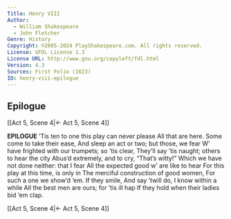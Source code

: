 ```yaml
---
Title: Henry VIII
Author: 
  - William Shakespeare
  - John Fletcher
Genre: History
Copyright: ©2005-2024 PlayShakespeare.com. All rights reserved.
License: GFDL License 1.3
License URL: http://www.gnu.org/copyleft/fdl.html
Version: 4.3
Sources: First Folio (1623)
ID: henry-viii-epilogue
---
```


## Epilogue
[[Act 5, Scene 4|← Act 5, Scene 4]]

**EPILOGUE**
’Tis ten to one this play can never please
All that are here. Some come to take their ease,
And sleep an act or two; but those, we fear
W’ have frighted with our trumpets; so ’tis clear,
They’ll say ’tis naught; others to hear the city
Abus’d extremely, and to cry, “That’s witty!”
Which we have not done neither: that I fear
All the expected good w’ are like to hear
For this play at this time, is only in
The merciful construction of good women,
For such a one we show’d ’em. If they smile,
And say ’twill do, I know within a while
All the best men are ours; for ’tis ill hap
If they hold when their ladies bid ’em clap.

[[Act 5, Scene 4|← Act 5, Scene 4]]